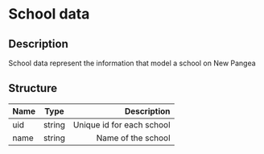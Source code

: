 # School data

## Description
School data represent the information that model a school on New Pangea

## Structure
| Name   |      Type      |  Description |
|----------|:-------------:|------:|
| uid |  string | Unique id for each school |
| name |    string   | Name of the school |

